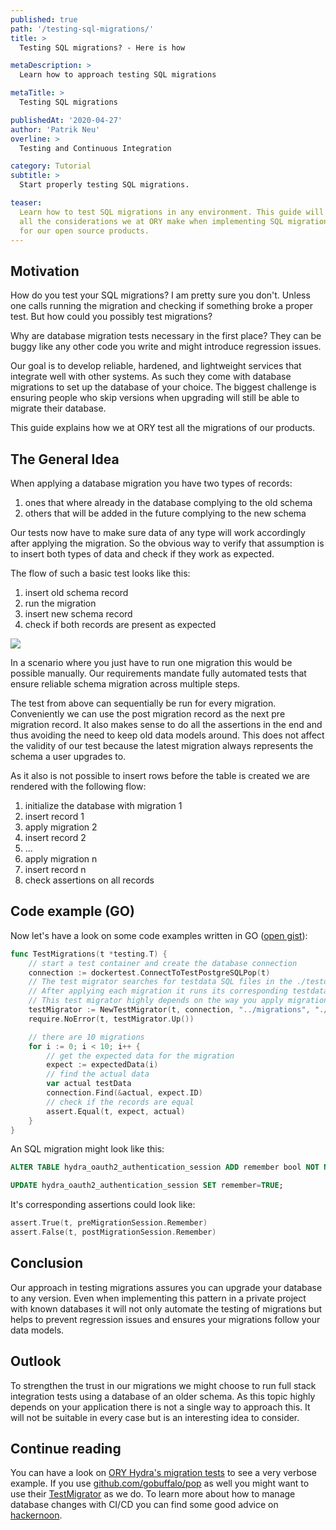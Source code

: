 ```yaml
---
published: true
path: '/testing-sql-migrations/'
title: >
  Testing SQL migrations? - Here is how

metaDescription: >
  Learn how to approach testing SQL migrations

metaTitle: >
  Testing SQL migrations

publishedAt: '2020-04-27'
author: 'Patrik Neu'
overline: >
  Testing and Continuous Integration

category: Tutorial
subtitle: >
  Start properly testing SQL migrations.

teaser:
  Learn how to test SQL migrations in any environment. This guide will point out
  all the considerations we at ORY make when implementing SQL migration tests
  for our open source products.
---
```


## Motivation

How do you test your SQL migrations? I am pretty sure you don't. Unless one
calls running the migration and checking if something broke a proper test. But
how could you possibly test migrations?

Why are database migration tests necessary in the first place? They can be buggy
like any other code you write and might introduce regression issues.

Our goal is to develop reliable, hardened, and lightweight services that
integrate well with other systems. As such they come with database migrations to
set up the database of your choice. The biggest challenge is ensuring people who
skip versions when upgrading will still be able to migrate their database.

This guide explains how we at ORY test all the migrations of our products.

## The General Idea

When applying a database migration you have two types of records:

1. ones that where already in the database complying to the old schema
2. others that will be added in the future complying to the new schema

Our tests now have to make sure data of any type will work accordingly after
applying the migration. So the obvious way to verify that assumption is to
insert both types of data and check if they work as expected.

The flow of such a basic test looks like this:

1. insert old schema record
2. run the migration
3. insert new schema record
4. check if both records are present as expected

[![](https://mermaid.ink/img/eyJjb2RlIjoiZ3JhcGggVEJcbiAgICBEQk8gLS0-fGFwcGx5IG1pZ3JhdGlvbnwgREJOXG4gICAgc3ViZ3JhcGggb2xkIHNjaGVtYVxuICAgIE9SW29sZCBzY2hlbWEgcmVjb3JkXSAtLT58aW5zZXJ0fCBEQk9bKGRhdGFiYXNlKV1cbiAgICBlbmRcbiAgICBzdWJncmFwaCBuZXcgc2NoZW1hXG4gICAgTlJbbmV3IHNjaGVtYSByZWNvcmRdIC0tPnxpbnNlcnR8IERCTlsoZGF0YWJhc2UpXVxuICAgIGVuZFxuIiwibWVybWFpZCI6eyJ0aGVtZSI6ImRlZmF1bHQifX0)](https://mermaid-js.github.io/mermaid-live-editor/#/edit/eyJjb2RlIjoiZ3JhcGggVEJcbiAgICBEQk8gLS0-fGFwcGx5IG1pZ3JhdGlvbnwgREJOXG4gICAgc3ViZ3JhcGggb2xkIHNjaGVtYVxuICAgIE9SW29sZCBzY2hlbWEgcmVjb3JkXSAtLT58aW5zZXJ0fCBEQk9bKGRhdGFiYXNlKV1cbiAgICBlbmRcbiAgICBzdWJncmFwaCBuZXcgc2NoZW1hXG4gICAgTlJbbmV3IHNjaGVtYSByZWNvcmRdIC0tPnxpbnNlcnR8IERCTlsoZGF0YWJhc2UpXVxuICAgIGVuZFxuIiwibWVybWFpZCI6eyJ0aGVtZSI6ImRlZmF1bHQifX0)

In a scenario where you just have to run one migration this would be possible
manually. Our requirements mandate fully automated tests that ensure reliable
schema migration across multiple steps.

The test from above can sequentially be run for every migration. Conveniently we
can use the post migration record as the next pre migration record. It also
makes sense to do all the assertions in the end and thus avoiding the need to
keep old data models around. This does not affect the validity of our test
because the latest migration always represents the schema a user upgrades to.

As it also is not possible to insert rows before the table is created we are
rendered with the following flow:

1. initialize the database with migration 1
1. insert record 1
1. apply migration 2
1. insert record 2
1. ...
1. apply migration n
1. insert record n
1. check assertions on all records

## Code example (GO)

Now let's have a look on some code examples written in GO
([open gist](https://gist.github.com/zepatrik/787ccfd19035e0859225ff79c9643435)):

```go
func TestMigrations(t *testing.T) {
	// start a test container and create the database connection
	connection := dockertest.ConnectToTestPostgreSQLPop(t)
	// The test migrator searches for testdata SQL files in the ./testdata directory.
	// After applying each migration it runs its corresponding testdata file.
	// This test migrator highly depends on the way you apply migrations.
	testMigrator := NewTestMigrator(t, connection, "../migrations", "./testdata")
	require.NoError(t, testMigrator.Up())

	// there are 10 migrations
	for i := 0; i < 10; i++ {
		// get the expected data for the migration
		expect := expectedData(i)
		// find the actual data
		var actual testData
		connection.Find(&actual, expect.ID)
		// check if the records are equal
		assert.Equal(t, expect, actual)
	}
}
```

An SQL migration might look like this:

```sql
ALTER TABLE hydra_oauth2_authentication_session ADD remember bool NOT NULL DEFAULT FALSE;

UPDATE hydra_oauth2_authentication_session SET remember=TRUE;
```

It's corresponding assertions could look like:

```go
assert.True(t, preMigrationSession.Remember)
assert.False(t, postMigrationSession.Remember)
```

## Conclusion

Our approach in testing migrations assures you can upgrade your database to any
version. Even when implementing this pattern in a private project with known
databases it will not only automate the testing of migrations but helps to
prevent regression issues and ensures your migrations follow your data models.

## Outlook

To strengthen the trust in our migrations we might choose to run full stack
integration tests using a database of an older schema. As this topic highly
depends on your application there is not a single way to approach this. It will
not be suitable in every case but is an interesting idea to consider.

## Continue reading

You can have a look on
[ORY Hydra's migration tests](https://github.com/ory/hydra/tree/v1.5.0-beta.1/persistence/sql/migratest)
to see a very verbose example. If you use
[github.com/gobuffalo/pop](https://github.com/gobuffalo/pop) as well you might
want to use their
[TestMigrator](https://github.com/ory/hydra/blob/v1.5.0-beta.1/persistence/sql/migratest/helpers.go)
as we do. To learn more about how to manage database changes with CI/CD you can
find some good advice on
[hackernoon](https://hackernoon.com/database-changes-can-be-scary-how-r1hy2gfe).
